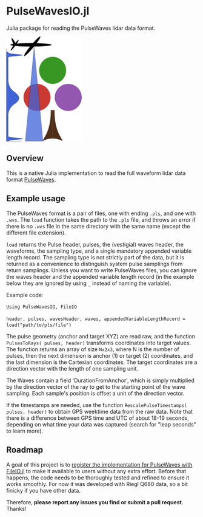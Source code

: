 # PulseWavesIO.jl
Julia package for reading the PulseWaves lidar data format.

<img src="misc/logo.svg" width="200">

## Overview

This is a native Julia implementation to read the full waveform lidar data format [PulseWaves](https://github.com/PulseWaves/Specification/blob/master/specification.rst).

## Example usage

The PulseWaves format is a pair of files, one with ending `.pls`, and one with `.wvs`.
The `load` function takes the path to the `.pls` file, and throws an error if there is no `.wvs` file in the same directory with the same name (except the different file extension).

`load` returns the Pulse header, pulses, the (vestigial) waves header, the waveforms, the sampling type, and a single mandatory appended variable length record.
The sampling type is not strictly part of the data, but it is returned as a convenience to distinguish system pulse samplings from return samplings.
Unless you want to write PulseWaves files, you can ignore the waves header and the appended variable length record (in the example below they are ignored by using `_` instead of naming the variable).

Example code:
```
Using PulseWavesIO, FileIO

header, pulses, wavesHeader, waves, appendedVariableLengthRecord = load("path/to/pls/file")
```

The pulse geometry (anchor and target XYZ) are read raw, and the function `PulsesToRays( pulses, header)` transforms coordinates into target values. The function returns an array of size `Nx2x3`, where N is the number of pulses, then the next dimension is anchor (1) or target (2) coordinates, and the last dimension is the Cartesian coordinates.
The target coordinates are a direction vector with the length of one sampling unit.

The Waves contain a field 'DurationFromAnchor', which is simply multiplied by the direction vector of the ray to get to the starting point of the wave sampling.
Each sample's position is offset a unit of the direction vector.

If the timestamps are needed, use the function `RescalePulseTimestamps( pulses, header)` to obtain GPS weektime data from the raw data. Note that there is a difference between GPS time and UTC of about 18-19 seconds, depending on what time your data was captured (search for "leap seconds" to learn more).

## Roadmap

A goal of this project is to [register the implementation for PulseWaves with FileIO.jl](https://juliaio.github.io/FileIO.jl/stable/registering/) to make it available to users without any extra effort.
Before that happens, the code needs to be thoroughly tested and refined to ensure it works smoothly. For now it was developed with Riegl Q680 data, so a bit finicky if you have other data.

Therefore, __please report any issues you find or submit a pull request__. Thanks!
